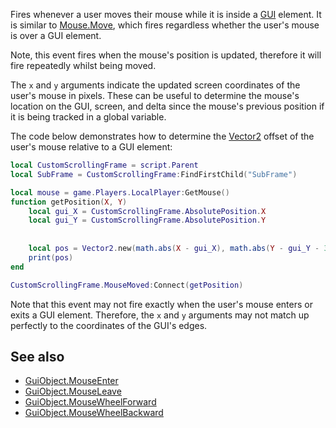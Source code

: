 Fires whenever a user moves their mouse while it is inside a [GUI](https://developer.roblox.com/en-us/api-reference/class/GuiObject) element. It is similar to [Mouse.Move](https://developer.roblox.com/en-us/api-reference/event/Mouse/Move), which fires regardless whether the user's mouse is over a GUI element.

Note, this event fires when the mouse's position is updated, therefore it will fire repeatedly whilst being moved.

The `x` and `y` arguments indicate the updated screen coordinates of the user's mouse in pixels. These can be useful to determine the mouse's location on the GUI, screen, and delta since the mouse's previous position if it is being tracked in a global variable.

The code below demonstrates how to determine the [Vector2](https://developer.roblox.com/en-us/api-reference/datatype/Vector2) offset of the user's mouse relative to a GUI element:

```lua
local CustomScrollingFrame = script.Parent
local SubFrame = CustomScrollingFrame:FindFirstChild("SubFrame")

local mouse = game.Players.LocalPlayer:GetMouse()
function getPosition(X, Y)
    local gui_X = CustomScrollingFrame.AbsolutePosition.X
    local gui_Y = CustomScrollingFrame.AbsolutePosition.Y
    
    
    local pos = Vector2.new(math.abs(X - gui_X), math.abs(Y - gui_Y - 36))
    print(pos)
end

CustomScrollingFrame.MouseMoved:Connect(getPosition)
``` 

Note that this event may not fire exactly when the user's mouse enters or exits a GUI element. Therefore, the `x` and `y` arguments may not match up perfectly to the coordinates of the GUI's edges.

See also
--------

*   [GuiObject.MouseEnter](https://developer.roblox.com/en-us/api-reference/event/GuiObject/MouseEnter)
*   [GuiObject.MouseLeave](https://developer.roblox.com/en-us/api-reference/event/GuiObject/MouseLeave)
*   [GuiObject.MouseWheelForward](https://developer.roblox.com/en-us/api-reference/event/GuiObject/MouseWheelForward)
*   [GuiObject.MouseWheelBackward](https://developer.roblox.com/en-us/api-reference/event/GuiObject/MouseWheelBackward)